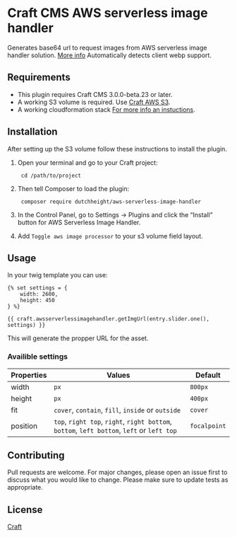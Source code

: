 # Craft CMS AWS serverless image handler

Generates base64 url to request images from AWS serverless image handler solution. [More info](https://aws.amazon.com/solutions/serverless-image-handler/)
Automatically detects client webp support.


## Requirements

- This plugin requires Craft CMS 3.0.0-beta.23 or later.
- A working S3 volume is required. Use [Craft AWS S3](https://github.com/craftcms/aws-s3).
- A working cloudformation stack [For more info an instuctions](https://aws.amazon.com/solutions/serverless-image-handler/).

## Installation

After setting up the S3 volume follow these instructions to install the plugin.

1. Open your terminal and go to your Craft project:

        cd /path/to/project

2. Then tell Composer to load the plugin:

        composer require dutchheight/aws-serverless-image-handler

3. In the Control Panel, go to Settings → Plugins and click the “Install” button for AWS Serverless Image Handler.

4. Add `Toggle aws image processor` to your s3 volume field layout.

## Usage

In your twig template you can use:
``` twig
{% set settings = {
    width: 2600,
    height: 450
} %}
    
{{ craft.awsserverlessimagehandler.getImgUrl(entry.slider.one(), settings) }}

```

This will generate the propper URL for the asset. 

### Availible settings
| Properties | Values | Default |
|------------|--------|---------|
|width       |`px`                                        |`800px`      |
|height      |`px`                                        |`400px`      |
|fit         |`cover`, `contain`, `fill`, `inside` or `outside`   |`cover`      |
|position    |`top`, `right top`, `right`, `right bottom`, `bottom`, `left bottom`, `left` or `left top`   |`focalpoint`|

## Contributing
Pull requests are welcome. For major changes, please open an issue first to discuss what you would like to change.
Please make sure to update tests as appropriate.

## License
[Craft](https://craftcms.github.io/license/)